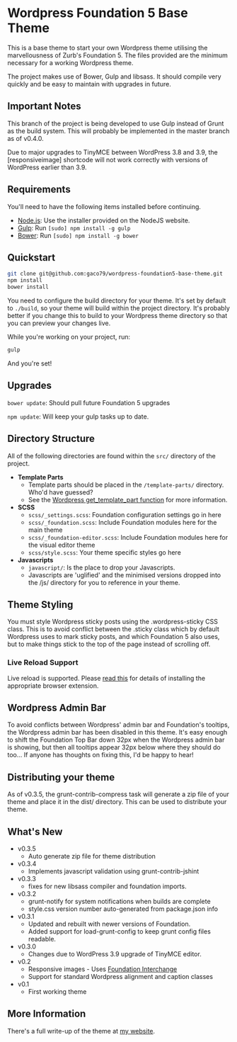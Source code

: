 # Wordpress Foundation 5 Base Theme

This is a base theme to start your own Wordpress theme utilising the marvellousness of Zurb's Foundation 5. The files provided are the minimum necessary for a working Wordpress theme.

The project makes use of Bower, Gulp and libsass. It should compile very quickly and be easy to maintain with upgrades in future.

## Important Notes

This branch of the project is being developed to use Gulp instead of Grunt as the build system.
This will probably be implemented in the master branch as of v0.4.0.

Due to major upgrades to TinyMCE between WordPress 3.8 and 3.9, the [responsiveimage] shortcode will not work correctly with versions of WordPress earlier than 3.9.

## Requirements

You'll need to have the following items installed before continuing.

  * [Node.js](http://nodejs.org): Use the installer provided on the NodeJS website.
  * [Gulp](http://http://gulpjs.com/): Run `[sudo] npm install -g gulp`
  * [Bower](http://bower.io): Run `[sudo] npm install -g bower`

## Quickstart

```bash
git clone git@github.com:gaco79/wordpress-foundation5-base-theme.git
npm install
bower install
```
You need to configure the build directory for your theme. It's set by default to
`./build`, so your theme will build within the project directory. It's probably better
if you change this to build to your Wordpress theme directory so that you can preview
your changes live.

While you're working on your project, run:

```bash
gulp
```

And you're set!

## Upgrades

`bower update`: Should pull future Foundation 5 upgrades

`npm update`: Will keep your gulp tasks up to date.

## Directory Structure

All of the following directories are found within the `src/` directory of the project.

* **Template Parts**
    * Template parts should be placed in the `/template-parts/` directory. Who'd have guessed?
    * See the [Wordpress get_template_part function](http://codex.wordpress.org/Function_Reference/get_template_part) for more information.
* **SCSS**
    * `scss/_settings.scss`: Foundation configuration settings go in here
    * `scss/_foundation.scss`: Include Foundation modules here for the main theme
    * `scss/_foundation-editor.scss`: Include Foundation modules here for the visual editor theme
    * `scss/style.scss`: Your theme specific styles go here
* **Javascripts**
    * `javascript/`: Is the place to drop your Javascripts.
    * Javascripts are 'uglified' and the minimised versions dropped into the /js/ directory for you to reference in your theme.

## Theme Styling

You must style Wordpress sticky posts using the .wordpress-sticky CSS class. This is to avoid conflict between the .sticky class which by default Wordpress uses to mark sticky posts, and which Foundation 5 also uses, but to make things stick to the top of the page instead of scrolling off.

### Live Reload Support

Live reload is supported. Please [read this](http://feedback.livereload.com/knowledgebase/articles/86242-how-do-i-install-and-use-the-browser-extensions-) for details of installing the appropriate browser extension.

## Wordpress Admin Bar

To avoid conflicts between Wordpress' admin bar and Foundation's tooltips, the Wordpress admin bar has been disabled in this theme. It's easy enough to shift the Foundation Top Bar down 32px when the Wordpress admin bar is showing, but then all tooltips appear 32px below where they should do too... If anyone has thoughts on fixing this, I'd be happy to hear!

## Distributing your theme

As of v0.3.5, the grunt-contrib-compress task will generate a zip file of your theme and place it in the dist/ directory. This can be used to distribute your theme.

## What's New
* v0.3.5
    * Auto generate zip file for theme distribution
* v0.3.4
    * Implements javascript validation using grunt-contrib-jshint
* v0.3.3
    * fixes for new libsass compiler and foundation imports.
* v0.3.2
    * grunt-notify for system notifications when builds are complete
    * style.css version number auto-generated from package.json info
* v0.3.1
    * Updated and rebuilt with newer versions of Foundation.
    * Added support for load-grunt-config to keep grunt config files readable.
* v0.3.0
    * Changes due to WordPress 3.9 upgrade of TinyMCE editor.
* v0.2
    * Responsive images - Uses [Foundation Interchange](http://foundation.zurb.com/docs/components/interchange.html)
    * Support for standard Wordpress alignment and caption classes
* v0.1
    * First working theme

## More Information

There's a full write-up of the theme at [my website](http://garethcooper.com/?p=1679).
